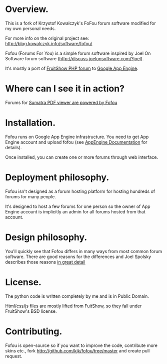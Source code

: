 Overview.
===

This is a fork of Krzystof Kowalczyk's FoFou forum software modified for my
own personal needs.

For more info on the original project see: http://blog.kowalczyk.info/software/fofou/

Fofou (Forums For You) is a simple forum software inspired by
Joel On Software forum software (http://discuss.joelonsoftware.com/?joel).

It's mostly a port of [FruitShow PHP forum](http://sourceforge.net/projects/fruitshow) to 
[Google App Engine](http://code.google.com/appengine/).

Where can I see it in action?
=============================

Forums for [Sumatra PDF viewer are powered by Fofou](http://blog.kowalczyk.info/forum_sumatra/)

Installation.
=============

Fofou runs on Google App Engine infrastructure. You need to get App Engine
account and upload fofou (see [AppEngine Documentation](http://code.google.com/appengine/docs/gettingstarted/uploading.html) 
for details).

Once installed, you can create one or more forums through web interface.

Deployment philosophy.
======================

Fofou isn't designed as a forum hosting platform for hosting hundreds of forums
for many people.

It's designed to host a few forums for one person so the owner of App Engine
account is implicitly an admin for all forums hosted from that account.

Design philosophy.
==================

You'll quickly see that Fofou differs in many ways from most common forum
software. There are good reasons for the differences and Joel Spolsky describes
those reasons [in great detail](http://www.joelonsoftware.com/articles/BuildingCommunitieswithSo.html)


License.
========

The python code is written completely by me and is in Public Domain.

Html/css/js files are mostly lifted from FuitShow, so they fall under
FruitShow's BSD license.

Contributing.
=============

Fofou is open-source so if you want to improve the code, contribute more skins
etc., fork http://github.com/kjk/fofou/tree/master and create pull request.
